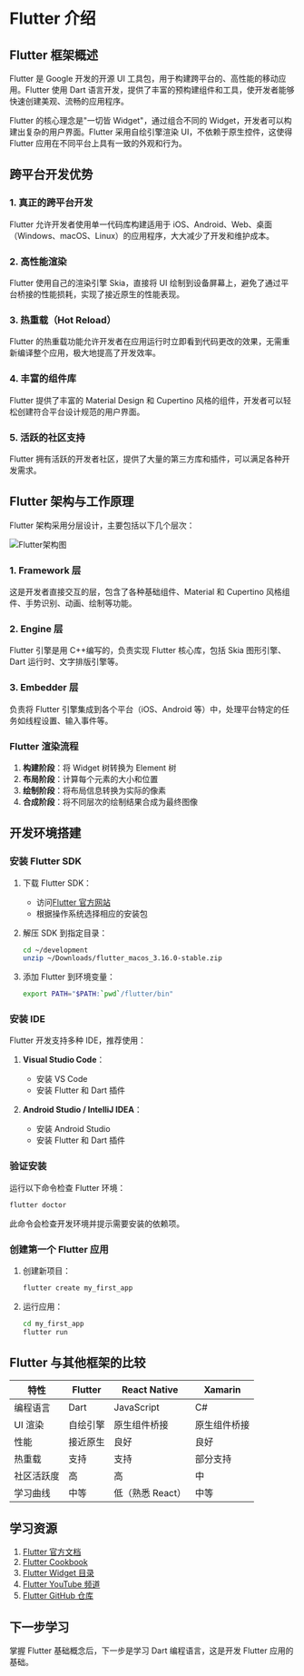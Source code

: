# Flutter 介绍

## Flutter 框架概述

Flutter 是 Google 开发的开源 UI 工具包，用于构建跨平台的、高性能的移动应用。Flutter 使用 Dart 语言开发，提供了丰富的预构建组件和工具，使开发者能够快速创建美观、流畅的应用程序。

Flutter 的核心理念是"一切皆 Widget"，通过组合不同的 Widget，开发者可以构建出复杂的用户界面。Flutter 采用自绘引擎渲染 UI，不依赖于原生控件，这使得 Flutter 应用在不同平台上具有一致的外观和行为。

## 跨平台开发优势

### 1. 真正的跨平台开发

Flutter 允许开发者使用单一代码库构建适用于 iOS、Android、Web、桌面（Windows、macOS、Linux）的应用程序，大大减少了开发和维护成本。

### 2. 高性能渲染

Flutter 使用自己的渲染引擎 Skia，直接将 UI 绘制到设备屏幕上，避免了通过平台桥接的性能损耗，实现了接近原生的性能表现。

### 3. 热重载（Hot Reload）

Flutter 的热重载功能允许开发者在应用运行时立即看到代码更改的效果，无需重新编译整个应用，极大地提高了开发效率。

### 4. 丰富的组件库

Flutter 提供了丰富的 Material Design 和 Cupertino 风格的组件，开发者可以轻松创建符合平台设计规范的用户界面。

### 5. 活跃的社区支持

Flutter 拥有活跃的开发者社区，提供了大量的第三方库和插件，可以满足各种开发需求。

## Flutter 架构与工作原理

Flutter 架构采用分层设计，主要包括以下几个层次：

![Flutter架构图](/images/flutter_architecture.svg)

### 1. Framework 层

这是开发者直接交互的层，包含了各种基础组件、Material 和 Cupertino 风格组件、手势识别、动画、绘制等功能。

### 2. Engine 层

Flutter 引擎是用 C++编写的，负责实现 Flutter 核心库，包括 Skia 图形引擎、Dart 运行时、文字排版引擎等。

### 3. Embedder 层

负责将 Flutter 引擎集成到各个平台（iOS、Android 等）中，处理平台特定的任务如线程设置、输入事件等。

### Flutter 渲染流程

1. **构建阶段**：将 Widget 树转换为 Element 树
2. **布局阶段**：计算每个元素的大小和位置
3. **绘制阶段**：将布局信息转换为实际的像素
4. **合成阶段**：将不同层次的绘制结果合成为最终图像

## 开发环境搭建

### 安装 Flutter SDK

1. 下载 Flutter SDK：

   - 访问[Flutter 官方网站](https://flutter.dev/docs/get-started/install)
   - 根据操作系统选择相应的安装包

2. 解压 SDK 到指定目录：

   ```bash
   cd ~/development
   unzip ~/Downloads/flutter_macos_3.16.0-stable.zip
   ```

3. 添加 Flutter 到环境变量：
   ```bash
   export PATH="$PATH:`pwd`/flutter/bin"
   ```

### 安装 IDE

Flutter 开发支持多种 IDE，推荐使用：

1. **Visual Studio Code**：

   - 安装 VS Code
   - 安装 Flutter 和 Dart 插件

2. **Android Studio / IntelliJ IDEA**：
   - 安装 Android Studio
   - 安装 Flutter 和 Dart 插件

### 验证安装

运行以下命令检查 Flutter 环境：

```bash
flutter doctor
```

此命令会检查开发环境并提示需要安装的依赖项。

### 创建第一个 Flutter 应用

1. 创建新项目：

   ```bash
   flutter create my_first_app
   ```

2. 运行应用：
   ```bash
   cd my_first_app
   flutter run
   ```

## Flutter 与其他框架的比较

| 特性       | Flutter  | React Native     | Xamarin      |
| ---------- | -------- | ---------------- | ------------ |
| 编程语言   | Dart     | JavaScript       | C#           |
| UI 渲染    | 自绘引擎 | 原生组件桥接     | 原生组件桥接 |
| 性能       | 接近原生 | 良好             | 良好         |
| 热重载     | 支持     | 支持             | 部分支持     |
| 社区活跃度 | 高       | 高               | 中           |
| 学习曲线   | 中等     | 低（熟悉 React） | 中等         |

## 学习资源

1. [Flutter 官方文档](https://flutter.dev/docs)
2. [Flutter Cookbook](https://flutter.dev/docs/cookbook)
3. [Flutter Widget 目录](https://flutter.dev/docs/development/ui/widgets)
4. [Flutter YouTube 频道](https://www.youtube.com/c/flutterdev)
5. [Flutter GitHub 仓库](https://github.com/flutter/flutter)

## 下一步学习

掌握 Flutter 基础概念后，下一步是学习 Dart 编程语言，这是开发 Flutter 应用的基础。
